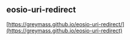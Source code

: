 ## eosio-uri-redirect

[https://greymass.github.io/eosio-uri-redirect/](https://greymass.github.io/eosio-uri-redirect)
